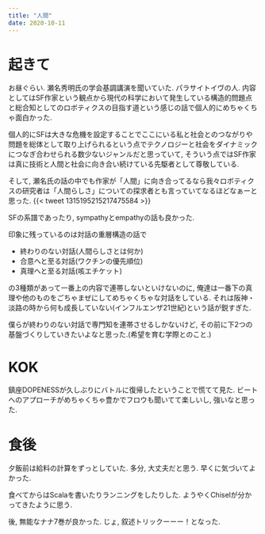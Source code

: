 ```yaml
---
title: "人間"
date: 2020-10-11
---
```


# 起きて
お昼ぐらい. 瀬名秀明氏の学会基調講演を聞いていた. パラサイトイヴの人. 内容としてはSF作家という観点から現代の科学において発生している構造的問題点と総合知としてのロボティクスの目指す道という感じの話で個人的にめちゃくちゃ面白かった.

個人的にSFは大きな危機を設定することでここにいる私と社会とのつながりや問題を総体として取り上げられるという点でテクノロジーと社会をダイナミックにつなぎ合わせられる数少ないジャンルだと思っていて, そういう点ではSF作家は真に技術と人間と社会に向き合い続けている先駆者として尊敬している.

そして, 瀬名氏の話の中でも作家が「人間」に向き合ってるなら我々ロボティクスの研究者は「人間らしさ」についての探求者とも言っていてなるほどなぁーと思った. 
{{< tweet 1315195215217475584 >}}

SFの系譜であったり, sympathyとempathyの話も良かった.

印象に残っているのは対話の重層構造の話で
- 終わりのない対話(人間らしさとは何か)
- 合意へと至る対話(ワクチンの優先順位)
- 真理へと至る対話(咳エチケット)

の3種類があって一番上の内容で連帯しないといけないのに, 俺達は一番下の真理や他のものをごちゃまぜにしてめちゃくちゃな対話をしている. それは阪神・淡路の時から何も成長していない(インフルエンザ21世紀)という話が鋭すぎた.

僕らが終わりのない対話で専門知を連帯させるしかないけど, その前に下2つの基盤づくりしていきたいよなと思った.(希望を育む学際とのこと.)

# KOK
鎮座DOPENESSが久しぶりにバトルに復帰したということで慌てて見た. ビートへのアプローチがめちゃくちゃ豊かでフロウも聞いてて楽しいし, 強いなと思った.

# 食後
夕飯前は給料の計算をずっとしていた. 多分, 大丈夫だと思う. 早くに気づいてよかった.

食べてからはScalaを書いたりランニングをしたりした. ようやくChiselが分かってきたように思う.

後, 無能なナナ7巻が良かった. じょ, 叙述トリックーーー！となった.